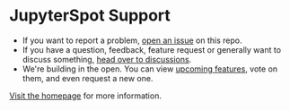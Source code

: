 # JupyterSpot Support
* If you want to report a problem, [open an issue](https://github.com/jupyterspot/support/issues/new/choose) on this repo.
* If you have a question, feedback, feature request or generally want to discuss something, [head over to discussions](https://github.com/jupyterspot/support/discussions).
* We're building in the open. You can view [upcoming features](https://github.com/jupyterspot/support/issues?q=is%3Aopen+is%3Aissue+label%3A%22Feature+Request%22+sort%3Acreated-desc), vote on them, and even request a new one.

[Visit the homepage](https://www.jupyterspot.com/) for more information.
